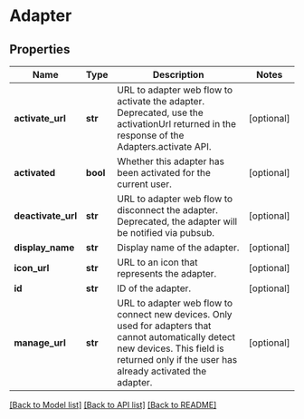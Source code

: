 # Adapter

## Properties
Name | Type | Description | Notes
------------ | ------------- | ------------- | -------------
**activate_url** | **str** | URL to adapter web flow to activate the adapter. Deprecated, use the activationUrl returned in the response of the Adapters.activate API. | [optional] 
**activated** | **bool** | Whether this adapter has been activated for the current user. | [optional] 
**deactivate_url** | **str** | URL to adapter web flow to disconnect the adapter. Deprecated, the adapter will be notified via pubsub. | [optional] 
**display_name** | **str** | Display name of the adapter. | [optional] 
**icon_url** | **str** | URL to an icon that represents the adapter. | [optional] 
**id** | **str** | ID of the adapter. | [optional] 
**manage_url** | **str** | URL to adapter web flow to connect new devices. Only used for adapters that cannot automatically detect new devices. This field is returned only if the user has already activated the adapter. | [optional] 

[[Back to Model list]](../README.md#documentation-for-models) [[Back to API list]](../README.md#documentation-for-api-endpoints) [[Back to README]](../README.md)


